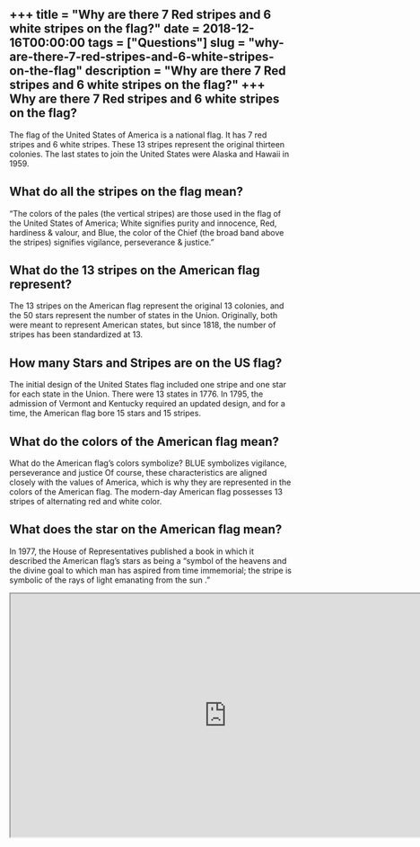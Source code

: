 +++
title = "Why are there 7 Red stripes and 6 white stripes on the flag?"
date = 2018-12-16T00:00:00
tags = ["Questions"]
slug = "why-are-there-7-red-stripes-and-6-white-stripes-on-the-flag"
description = "Why are there 7 Red stripes and 6 white stripes on the flag?"
+++
Why are there 7 Red stripes and 6 white stripes on the flag?
------------------------------------------------------------

The flag of the United States of America is a national flag. It has 7 red stripes and 6 white stripes. These 13 stripes represent the original thirteen colonies. The last states to join the United States were Alaska and Hawaii in 1959.

What do all the stripes on the flag mean?
-----------------------------------------

“The colors of the pales (the vertical stripes) are those used in the flag of the United States of America; White signifies purity and innocence, Red, hardiness &amp; valour, and Blue, the color of the Chief (the broad band above the stripes) signifies vigilance, perseverance &amp; justice.”

What do the 13 stripes on the American flag represent?
------------------------------------------------------

The 13 stripes on the American flag represent the original 13 colonies, and the 50 stars represent the number of states in the Union. Originally, both were meant to represent American states, but since 1818, the number of stripes has been standardized at 13.

How many Stars and Stripes are on the US flag?
----------------------------------------------

The initial design of the United States flag included one stripe and one star for each state in the Union. There were 13 states in 1776. In 1795, the admission of Vermont and Kentucky required an updated design, and for a time, the American flag bore 15 stars and 15 stripes.

What do the colors of the American flag mean?
---------------------------------------------

What do the American flag’s colors symbolize? BLUE symbolizes vigilance, perseverance and justice Of course, these characteristics are aligned closely with the values of America, which is why they are represented in the colors of the American flag. The modern-day American flag possesses 13 stripes of alternating red and white color.

What does the star on the American flag mean?
---------------------------------------------

In 1977, the House of Representatives published a book in which it described the American flag’s stars as being a “symbol of the heavens and the divine goal to which man has aspired from time immemorial; the stripe is symbolic of the rays of light emanating from the sun .”

<iframe allow="accelerometer; autoplay; clipboard-write; encrypted-media; gyroscope; picture-in-picture" allowfullscreen="" class="__youtube_prefs__  epyt-is-override  no-lazyload" data-no-lazy="1" data-origheight="433" data-origwidth="770" data-skipgform_ajax_framebjll="" height="433" id="_ytid_59287" loading="lazy" src="https://www.youtube.com/embed/J27QqOFr_QE?enablejsapi=1&autoplay=0&cc_load_policy=0&cc_lang_pref=&iv_load_policy=1&loop=0&modestbranding=0&rel=1&fs=1&playsinline=0&autohide=2&theme=dark&color=red&controls=1&" title="YouTube player" width="770"></iframe>